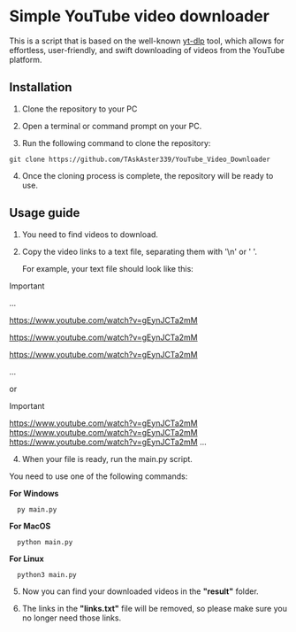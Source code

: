 # Simple YouTube video downloader
This is a script that is based on the well-known [yt-dlp](https://github.com/yt-dlp/yt-dlp) tool, which allows for effortless, user-friendly, and swift downloading of videos from the YouTube platform.
## Installation

1. Clone the repository to your PC

2. Open a terminal or command prompt on your PC.
3. Run the following command to clone the repository:
```
git clone https://github.com/TAskAster339/YouTube_Video_Downloader
```
4. Once the cloning process is complete, the repository will be ready to use.

## Usage guide

1. You need to find videos to download.

2. Copy the video links to a text file, separating them with '\n' or ' '.
   
   For example, your text file should look like this:
   
 > [!IMPORTANT]
 >
 >...
 >
 >https://www.youtube.com/watch?v=gEynJCTa2mM
 >
 >https://www.youtube.com/watch?v=gEynJCTa2mM
 >
 >https://www.youtube.com/watch?v=gEynJCTa2mM
 >
 >...

 or
 > [!IMPORTANT]
 https://www.youtube.com/watch?v=gEynJCTa2mM https://www.youtube.com/watch?v=gEynJCTa2mM https://www.youtube.com/watch?v=gEynJCTa2mM ...
   
4. When your file is ready, run the main.py script.

  You need to use one of the following commands:


**For Windows**
   ```
     py main.py
   ```
**For MacOS**
   ```
     python main.py
   ```
**For Linux**
   ```
     python3 main.py
   ```
5. Now you can find your downloaded videos in the **"result"** folder.

6. The links in the **"links.txt"** file will be removed, so please make sure you no longer need those links.
